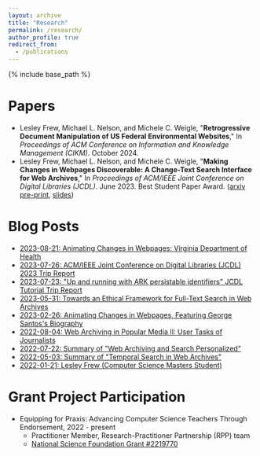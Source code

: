 ```yaml
---
layout: archive
title: "Research"
permalink: /research/
author_profile: true
redirect_from:
  - /publications
---
```


{% include base_path %}

Papers
======
* Lesley Frew, Michael L. Nelson, and Michele C. Weigle, "__Retrogressive Document Manipulation of US Federal Environmental Websites__," In _Proceedings of ACM Conference on Information and Knowledge Management (CIKM)_. October 2024.
* Lesley Frew, Michael L. Nelson, and Michele C. Weigle, "__Making Changes in Webpages Discoverable: A Change-Text Search Interface for Web Archives__," In _Proceedings of ACM/IEEE Joint Conference on Digital Libraries (JCDL)_. June 2023. Best Student Paper Award. ([arxiv pre-print](https://arxiv.org/abs/2305.00546), [slides](https://docs.google.com/presentation/d/1eqOxDEq87rztVCYx-ywdfoymqYSe6CjuXoPOjo627jE/edit?usp=sharing))

Blog Posts
======
* [2023-08-21: Animating Changes in Webpages: Virginia Department of Health](https://ws-dl.blogspot.com/2023/08/2023-08-21-animating-changes-in.html)
* [2023-07-26: ACM/IEEE Joint Conference on Digital Libraries (JCDL) 2023 Trip Report](https://ws-dl.blogspot.com/2023/07/2023-07-26-acmieee-joint-conference-on.html)
* [2023-07-23: "Up and running with ARK persistable identifiers" JCDL Tutorial Trip Report](https://ws-dl.blogspot.com/2023/07/2023-07-23-up-and-running-with-ark.html)
* [2023-05-31: Towards an Ethical Framework for Full-Text Search in Web Archives](https://ws-dl.blogspot.com/2023/05/2023-05-31-towards-ethical-framework.html)
* [2023-02-26: Animating Changes in Webpages, Featuring George Santos's Biography](https://ws-dl.blogspot.com/2023/02/2023-02-26-animating-changes-in.html)
* [2022-08-04: Web Archiving in Popular Media II: User Tasks of Journalists](https://ws-dl.blogspot.com/2022/08/2022-08-04-web-archiving-in-popular.html)
* [2022-07-22: Summary of "Web Archiving and Search Personalized"](https://ws-dl.blogspot.com/2022/07/2022-07-22-summary-of-web-archiving-and.html)
* [2022-05-03: Summary of "Temporal Search in Web Archives"](https://ws-dl.blogspot.com/2022/05/2022-05-03-summary-of-temporal-search.html)
* [2022-01-21: Lesley Frew (Computer Science Masters Student)](https://ws-dl.blogspot.com/2022/01/2022-01-21-lesley-frew-computer-science.html)

Grant Project Participation
======
* Equipping for Praxis: Advancing Computer Science Teachers Through Endorsement, 2022 - present
  * Practitioner Member, Research-Practitioner Partnership (RPP) team
  * [National Science Foundation Grant #2219770](https://www.nsf.gov/awardsearch/showAward?AWD_ID=2219770)
